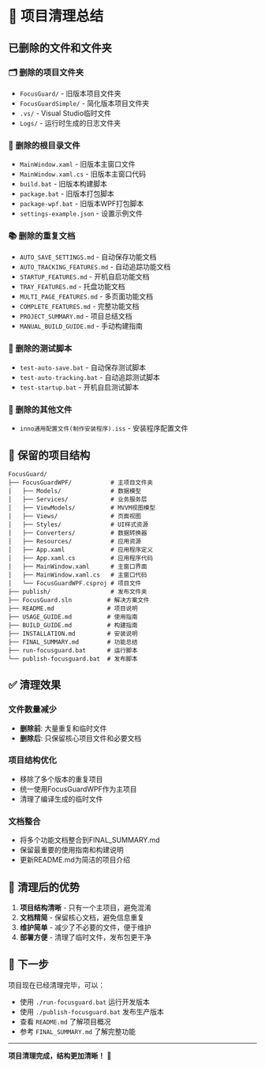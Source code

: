 # 🧹 项目清理总结

## 已删除的文件和文件夹

### 🗂️ 删除的项目文件夹
- `FocusGuard/` - 旧版本项目文件夹
- `FocusGuardSimple/` - 简化版本项目文件夹
- `.vs/` - Visual Studio临时文件
- `Logs/` - 运行时生成的日志文件夹

### 📄 删除的根目录文件
- `MainWindow.xaml` - 旧版本主窗口文件
- `MainWindow.xaml.cs` - 旧版本主窗口代码
- `build.bat` - 旧版本构建脚本
- `package.bat` - 旧版本打包脚本
- `package-wpf.bat` - 旧版本WPF打包脚本
- `settings-example.json` - 设置示例文件

### 📚 删除的重复文档
- `AUTO_SAVE_SETTINGS.md` - 自动保存功能文档
- `AUTO_TRACKING_FEATURES.md` - 自动追踪功能文档
- `STARTUP_FEATURES.md` - 开机自启功能文档
- `TRAY_FEATURES.md` - 托盘功能文档
- `MULTI_PAGE_FEATURES.md` - 多页面功能文档
- `COMPLETE_FEATURES.md` - 完整功能文档
- `PROJECT_SUMMARY.md` - 项目总结文档
- `MANUAL_BUILD_GUIDE.md` - 手动构建指南

### 🧪 删除的测试脚本
- `test-auto-save.bat` - 自动保存测试脚本
- `test-auto-tracking.bat` - 自动追踪测试脚本
- `test-startup.bat` - 开机自启测试脚本

### 🔧 删除的其他文件
- `inno通用配置文件(制作安装程序).iss` - 安装程序配置文件

## 📁 保留的项目结构

```
FocusGuard/
├── FocusGuardWPF/           # 主项目文件夹
│   ├── Models/              # 数据模型
│   ├── Services/            # 业务服务层
│   ├── ViewModels/          # MVVM视图模型
│   ├── Views/               # 页面视图
│   ├── Styles/              # UI样式资源
│   ├── Converters/          # 数据转换器
│   ├── Resources/           # 应用资源
│   ├── App.xaml             # 应用程序定义
│   ├── App.xaml.cs          # 应用程序代码
│   ├── MainWindow.xaml      # 主窗口界面
│   ├── MainWindow.xaml.cs   # 主窗口代码
│   └── FocusGuardWPF.csproj # 项目文件
├── publish/                 # 发布文件夹
├── FocusGuard.sln          # 解决方案文件
├── README.md               # 项目说明
├── USAGE_GUIDE.md          # 使用指南
├── BUILD_GUIDE.md          # 构建指南
├── INSTALLATION.md         # 安装说明
├── FINAL_SUMMARY.md        # 功能总结
├── run-focusguard.bat      # 运行脚本
└── publish-focusguard.bat  # 发布脚本
```

## ✅ 清理效果

### 文件数量减少
- **删除前**: 大量重复和临时文件
- **删除后**: 只保留核心项目文件和必要文档

### 项目结构优化
- 移除了多个版本的重复项目
- 统一使用FocusGuardWPF作为主项目
- 清理了编译生成的临时文件

### 文档整合
- 将多个功能文档整合到FINAL_SUMMARY.md
- 保留最重要的使用指南和构建说明
- 更新README.md为简洁的项目介绍

## 🎯 清理后的优势

1. **项目结构清晰** - 只有一个主项目，避免混淆
2. **文档精简** - 保留核心文档，避免信息重复
3. **维护简单** - 减少了不必要的文件，便于维护
4. **部署方便** - 清理了临时文件，发布包更干净

## 🚀 下一步

项目现在已经清理完毕，可以：
- 使用 `./run-focusguard.bat` 运行开发版本
- 使用 `./publish-focusguard.bat` 发布生产版本
- 查看 `README.md` 了解项目概况
- 参考 `FINAL_SUMMARY.md` 了解完整功能

---

**项目清理完成，结构更加清晰！** 🎯